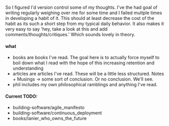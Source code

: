 So I figured I'd version control some of my thoughts. I've the had goal of writing
regularly weighing over me for some time and I failed multple times in
developing a habit of it. This should at least decrease the cost of the habit
as its such a short step from my typical daily behavior. It also makes it very
easy to say 'hey, take a look at this and add comments/thoughts/critiques.'
Which sounds lovely in theory.

#### what
- books are books I've read. The goal here is to actually
  force myself to boil down what I read with the hope of this
  increasing retention and understanding
- articles are articles I've read. These will be a little
  less structured. Notes + Musings -> some sort of conclusion. Or no conclusion. We'll see.
- phil includes my own philosophical ramblings and anything I've read.

#### Current TODO:
- building-software/agile_manifesto
- building-software/continuous_deployment
- books/lanier_who_owns_the_future